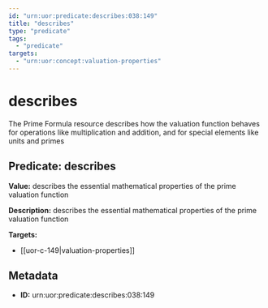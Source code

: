 ```yaml
---
id: "urn:uor:predicate:describes:038:149"
title: "describes"
type: "predicate"
tags:
  - "predicate"
targets:
  - "urn:uor:concept:valuation-properties"
---
```


# describes

The Prime Formula resource describes how the valuation function behaves for operations like multiplication and addition, and for special elements like units and primes

## Predicate: describes

**Value:** describes the essential mathematical properties of the prime valuation function

**Description:** describes the essential mathematical properties of the prime valuation function

**Targets:**

- [[uor-c-149|valuation-properties]]

## Metadata

- **ID:** urn:uor:predicate:describes:038:149
